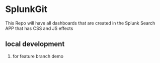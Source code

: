 # SplunkGit
This Repo will have all dashboards that are created in the Splunk Search APP that has CSS and JS effects


## local development

1. for feature branch demo